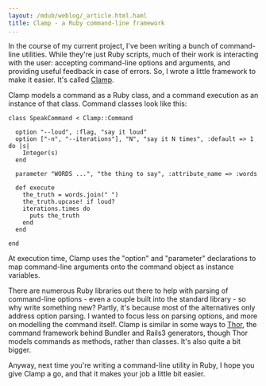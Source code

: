 ```yaml
--- 
layout: /mdub/weblog/_article.html.haml
title: Clamp - a Ruby command-line framework
...
```


In the course of my current project, I've been writing a bunch of command-line utilities.  While they're just Ruby scripts, much of their work is interacting with the user: accepting command-line options and arguments, and providing useful feedback in case of errors.  So, I wrote a little framework to make it easier.  It's called [Clamp](http://github.com/mdub/clamp).

Clamp models a command as a Ruby class, and a command execution as an instance of that class.  Command classes look like this:

    class SpeakCommand < Clamp::Command

      option "--loud", :flag, "say it loud"
      option ["-n", "--iterations"], "N", "say it N times", :default => 1 do |s|
        Integer(s)
      end

      parameter "WORDS ...", "the thing to say", :attribute_name => :words

      def execute
        the_truth = words.join(" ")
        the_truth.upcase! if loud?
        iterations.times do
          puts the_truth
        end
      end

    end

At execution time, Clamp uses the "option" and "parameter" declarations to map command-line arguments onto the command object as instance variables.

There are numerous Ruby libraries out there to help with parsing of command-line options - even a couple built into the standard library - so why write something new?  Partly, it's because most of the alternatives only address option parsing.  I wanted to focus less on parsing options, and more on modelling the command itself.  Clamp is similar in some ways to [Thor](https://github.com/wycats/thor), the command framework behind Bundler and Rails3 generators, though Thor models commands as methods, rather than classes.  It's also quite a bit bigger.

Anyway, next time you're writing a command-line utility in Ruby, I hope you give Clamp a go, and that it makes your job a little bit easier.

